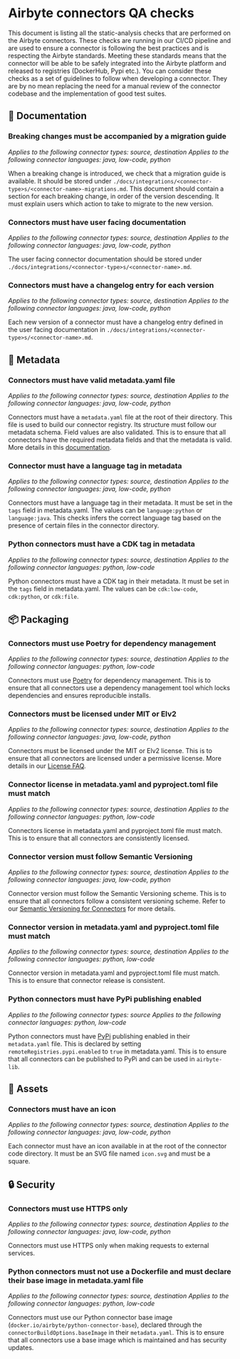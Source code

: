 # Airbyte connectors QA checks

This document is listing all the static-analysis checks that are performed on the Airbyte
connectors. These checks are running in our CI/CD pipeline and are used to ensure a connector is
following the best practices and is respecting the Airbyte standards. Meeting these standards means
that the connector will be able to be safely integrated into the Airbyte platform and released to
registries (DockerHub, Pypi etc.). You can consider these checks as a set of guidelines to follow
when developing a connector. They are by no mean replacing the need for a manual review of the
connector codebase and the implementation of good test suites.

## 📄 Documentation

### Breaking changes must be accompanied by a migration guide

_Applies to the following connector types: source, destination_ _Applies to the following connector
languages: java, low-code, python_

When a breaking change is introduced, we check that a migration guide is available. It should be
stored under `./docs/integrations/<connector-type>s/<connector-name>-migrations.md`. This document
should contain a section for each breaking change, in order of the version descending. It must
explain users which action to take to migrate to the new version.

### Connectors must have user facing documentation

_Applies to the following connector types: source, destination_ _Applies to the following connector
languages: java, low-code, python_

The user facing connector documentation should be stored under
`./docs/integrations/<connector-type>s/<connector-name>.md`.

### Connectors must have a changelog entry for each version

_Applies to the following connector types: source, destination_ _Applies to the following connector
languages: java, low-code, python_

Each new version of a connector must have a changelog entry defined in the user facing documentation
in `./docs/integrations/<connector-type>s/<connector-name>.md`.

## 📝 Metadata

### Connectors must have valid metadata.yaml file

_Applies to the following connector types: source, destination_ _Applies to the following connector
languages: java, low-code, python_

Connectors must have a `metadata.yaml` file at the root of their directory. This file is used to
build our connector registry. Its structure must follow our metadata schema. Field values are also
validated. This is to ensure that all connectors have the required metadata fields and that the
metadata is valid. More details in this
[documentation](https://docs.airbyte.com/connector-development/connector-metadata-file).

### Connector must have a language tag in metadata

_Applies to the following connector types: source, destination_ _Applies to the following connector
languages: java, low-code, python_

Connectors must have a language tag in their metadata. It must be set in the `tags` field in
metadata.yaml. The values can be `language:python` or `language:java`. This checks infers the
correct language tag based on the presence of certain files in the connector directory.

### Python connectors must have a CDK tag in metadata

_Applies to the following connector types: source, destination_ _Applies to the following connector
languages: python, low-code_

Python connectors must have a CDK tag in their metadata. It must be set in the `tags` field in
metadata.yaml. The values can be `cdk:low-code`, `cdk:python`, or `cdk:file`.

## 📦 Packaging

### Connectors must use Poetry for dependency management

_Applies to the following connector types: source, destination_ _Applies to the following connector
languages: python, low-code_

Connectors must use [Poetry](https://python-poetry.org/) for dependency management. This is to
ensure that all connectors use a dependency management tool which locks dependencies and ensures
reproducible installs.

### Connectors must be licensed under MIT or Elv2

_Applies to the following connector types: source, destination_ _Applies to the following connector
languages: java, low-code, python_

Connectors must be licensed under the MIT or Elv2 license. This is to ensure that all connectors are
licensed under a permissive license. More details in our
[License FAQ](https://docs.airbyte.com/developer-guides/licenses/license-faq).

### Connector license in metadata.yaml and pyproject.toml file must match

_Applies to the following connector types: source, destination_ _Applies to the following connector
languages: python, low-code_

Connectors license in metadata.yaml and pyproject.toml file must match. This is to ensure that all
connectors are consistently licensed.

### Connector version must follow Semantic Versioning

_Applies to the following connector types: source, destination_ _Applies to the following connector
languages: java, low-code, python_

Connector version must follow the Semantic Versioning scheme. This is to ensure that all connectors
follow a consistent versioning scheme. Refer to our
[Semantic Versioning for Connectors](https://docs.airbyte.com/contributing-to-airbyte/#semantic-versioning-for-connectors)
for more details.

### Connector version in metadata.yaml and pyproject.toml file must match

_Applies to the following connector types: source, destination_ _Applies to the following connector
languages: python, low-code_

Connector version in metadata.yaml and pyproject.toml file must match. This is to ensure that
connector release is consistent.

### Python connectors must have PyPi publishing enabled

_Applies to the following connector types: source_ _Applies to the following connector languages:
python, low-code_

Python connectors must have [PyPi](https://pypi.org/) publishing enabled in their `metadata.yaml`
file. This is declared by setting `remoteRegistries.pypi.enabled` to `true` in metadata.yaml. This
is to ensure that all connectors can be published to PyPi and can be used in `airbyte-lib`.

## 💼 Assets

### Connectors must have an icon

_Applies to the following connector types: source, destination_ _Applies to the following connector
languages: java, low-code, python_

Each connector must have an icon available in at the root of the connector code directory. It must
be an SVG file named `icon.svg` and must be a square.

## 🔒 Security

### Connectors must use HTTPS only

_Applies to the following connector types: source, destination_ _Applies to the following connector
languages: java, low-code, python_

Connectors must use HTTPS only when making requests to external services.

### Python connectors must not use a Dockerfile and must declare their base image in metadata.yaml file

_Applies to the following connector types: source, destination_ _Applies to the following connector
languages: python, low-code_

Connectors must use our Python connector base image (`docker.io/airbyte/python-connector-base`),
declared through the `connectorBuildOptions.baseImage` in their `metadata.yaml`. This is to ensure
that all connectors use a base image which is maintained and has security updates.
